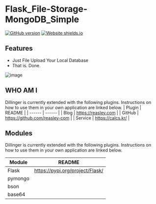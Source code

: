 # Flask_File-Storage-MongoDB_Simple
[![GitHub version](https://badge.fury.io/gh/Naereen%2FStrapDown.js.svg)](https://github.com/reasley-com/Flask_Percent-Calc-App/blob/main/README.md)
[![Website shields.io](https://img.shields.io/website-up-down-green-red/http/shields.io.svg)](https://filestorage-mongo.calcs.kr)



## Features
- Just File Upload Your Local Database
- That is. Done.


![image](https://user-images.githubusercontent.com/33018600/116790473-49faa200-aaef-11eb-8234-32c55c909e5e.png)


## WHO AM I

Dillinger is currently extended with the following plugins.
Instructions on how to use them in your own application are linked below.
| Plugin | README |
| ------ | ------ |
| Blog | https://reasley.com |
| GitHub | https://github.com/reasley-com |
| Service | https://calcs.kr/ |



## Modules

Dillinger is currently extended with the following plugins.
Instructions on how to use them in your own application are linked below.


| Module | README |
| ------ | ------ |
| Flask | https://pypi.org/project/Flask/ |
| pymongo |  |
| bson |  |
| base64 |  |



